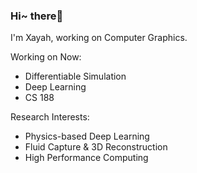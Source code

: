 ### Hi~ there👋
<!-- <img align='right' src='https://github.com/Xayah-Hina/HinaPE-Resource/blob/95a5a02f54fdf7e7614a6e7cedd88de5b23117ec/image-bed/white.jpg?raw=true' width='410px'> -->

I'm Xayah, working on Computer Graphics.

Working on Now:

- Differentiable Simulation
- Deep Learning
- CS 188

Research Interests:

- Physics-based Deep Learning
- Fluid Capture & 3D Reconstruction
- High Performance Computing

